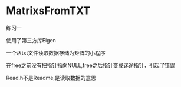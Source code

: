 # MatrixsFromTXT
练习一

使用了第三方库Eigen

一个从txt文件读取数据存储为矩阵的小程序

在free之前没有把指针指向NULL,free之后指针变成迷途指针，引起了错误

Read.h不是Readme,是读取数据的意思
